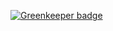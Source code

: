 
[![Greenkeeper badge](https://badges.greenkeeper.io/ukmadlz/hackahton-field-guide-devrelcon-tokyo.svg)](https://greenkeeper.io/)

